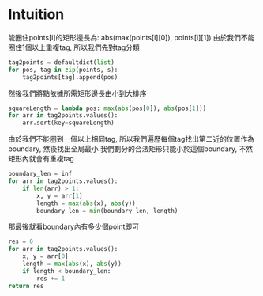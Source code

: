 # Intuition

能圈住points[i]的矩形邊長為: abs(max(points[i][0]), points[i][1])
由於我們不能圈住1個以上重複tag, 所以我們先對tag分類

```py
tag2points = defaultdict(list)
for pos, tag in zip(points, s):
    tag2points[tag].append(pos)
```

然後我們將點依據所需矩形邊長由小到大排序
```py
squareLength = lambda pos: max(abs(pos[0]), abs(pos[1]))
for arr in tag2points.values():
    arr.sort(key=squareLength)
```

由於我們不能圈到一個以上相同tag, 所以我們遍歷每個tag找出第二近的位置作為boundary, 然後找出全局最小
我們劃分的合法矩形只能小於這個boundary, 不然矩形內就會有重複tag

```py
boundary_len = inf
for arr in tag2points.values():
    if len(arr) > 1:
        x, y = arr[1]
        length = max(abs(x), abs(y))
        boundary_len = min(boundary_len, length)
```

那最後就看boundary內有多少個point即可
```py
res = 0
for arr in tag2points.values():
    x, y = arr[0]
    length = max(abs(x), abs(y))
    if length < boundary_len:
        res += 1
return res
```
